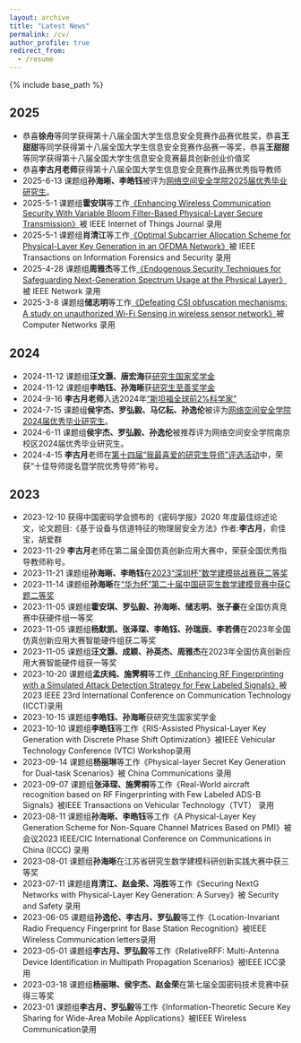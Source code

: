 ```yaml
---
layout: archive
title: "Latest News"
permalink: /cv/
author_profile: true
redirect_from:
  - /resume
---
```


{% include base_path %}

## 2025
* 恭喜**徐舟**等同学获得第十八届全国大学生信息安全竞赛作品赛优胜奖，恭喜**王甜甜**等同学获得第十八届全国大学生信息安全竞赛作品赛一等奖，恭喜**王甜甜**等同学获得第十八届全国大学生信息安全竞赛最具创新创业价值奖
* 恭喜**李古月老师**获得第十八届全国大学生信息安全竞赛作品赛优秀指导教师
* 2025-6-13 课题组**孙海晰、李皓钰**被评为[网络空间安全学院2025届优秀毕业研究生](https://cyber.seu.edu.cn/2025/0612/c18223a531710/page.htm)。
* 2025-5-1 课题组**霍安琪**等工作[《Enhancing Wireless Communication Security With Variable Bloom Filter-Based Physical-Layer Secure Transmission》](https://ieeexplore.ieee.org/document/10988678)被 IEEE Internet of Things Journal 录用
* 2025-5-1 课题组**肖清江**等工作[《Optimal Subcarrier Allocation Scheme for Physical-Layer Key Generation in an OFDMA Network》](https://ieeexplore.ieee.org/document/10981781)被 IEEE Transactions on Information Forensics and Security 录用
* 2025-4-28 课题组**周雅杰**等工作[《Endogenous Security Techniques for Safeguarding Next-Generation Spectrum Usage at the Physical Layer》](https://ieeexplore.ieee.org/document/10979485)被 IEEE Network 录用
* 2025-3-8 课题组**储志明**等工作[《Defeating CSI obfuscation mechanisms: A study on unauthorized Wi-Fi Sensing in wireless sensor network》](https://www.sciencedirect.com/science/article/pii/S1389128625001768?ref=pdf_download&fr=RR-2&rr=9319c1db6beba295)被Computer Networks 录用
## 2024
* 2024-11-12 课题组**汪文灏、唐宏海**获[研究生国家奖学金](https://kevin33433.github.io/6102laboratory.github.io/%E5%AD%A6%E7%94%9F/award8.html)
* 2024-11-12 课题组**李皓钰、孙海晰**获[研究生至善奖学金](https://kevin33433.github.io/6102laboratory.github.io/%E5%AD%A6%E7%94%9F/award9.html)
* 2024-9-16 **李古月老师**入选2024年[“斯坦福全球前2%科学家”](https://elsevier.digitalcommonsdata.com/datasets/btchxktzyw/7)
* 2024-7-15 课题组**侯宇杰、罗弘毅、马亿耘、孙逸伦**被评为[网络空间安全学院2024届优秀毕业研究生](https://kevin33433.github.io/6102laboratory.github.io/%E5%AD%A6%E7%94%9F/award7.html)。
* 2024-6-11 课题组**侯宇杰、罗弘毅、孙逸伦**被推荐评为网络空间安全学院南京校区2024届优秀毕业研究生。
* 2024-4-15 **李古月**老师在[第十四届“我最喜爱的研究生导师”评选活动](https://kevin33433.github.io/6102laboratory.github.io/%E5%AD%A6%E7%94%9F/award6.html)中，荣获“十佳导师提名暨学院优秀导师”称号。
## 2023

* 2023-12-10 获得中国密码学会颁布的《密码学报》2020 年度最佳综述论文，论文题目:《基于设备与信道特征的物理层安全方法》作者:**李古月**，俞佳宝，胡爱群
* 2023-11-29 **李古月**老师在第二届全国仿真创新应用大赛中，荣获全国优秀指导教师称号。
* 2023-11-21 课题组**孙海晰、李皓钰**在[2023“深圳杯”数学建模挑战赛获二等奖](http://www.m2ct.org/index.jsp)
* 2023-11-14 课题组**孙海晰**在[“华为杯”第二十届中国研究生数学建模竞赛中获C题二等奖]()
* 2023-11-05 课题组**霍安琪、罗弘毅、孙海晰、储志明、张子豪**在全国仿真竞赛中获硬件组一等奖
* 2023-11-05 课题组**杨默凯、张泽琛、李皓钰、孙瑞辰、李若倩**在2023年全国仿真创新应用大赛智能硬件组获二等奖
* 2023-11-05 课题组**汪文灏、成颖、孙英杰、周雅杰**在2023年全国仿真创新应用大赛智能硬件组获一等奖
* 2023-10-20 课题组**孟庆纯、施霁桐**等工作[《Enhancing RF Fingerprinting with a Simulated Attack Detection Strategy for Few Labeled Signals》]()被2023 IEEE 23rd International Conference on Communication Technology (ICCT)录用
* 2023-10-15 课题组**李皓钰、孙海晰**获研究生国家奖学金
* 2023-10-10 课题组**李皓钰**等工作《RIS-Assisted Physical-Layer Key Generation with Discrete Phase Shift Optimization》被IEEE Vehicular Technology Conference (VTC) Workshop录用
* 2023-09-14 课题组**杨丽琳**等工作《Physical-layer Secret Key Generation for Dual-task Scenarios》被 China Communications 录用
* 2023-09-07 课题组**张泽琛、施霁桐**等工作《Real-World aircraft recognition based on RF Fingerprinting with Few Labeled ADS-B Signals》被IEEE Transactions on Vehicular Technology（TVT） 录用
* 2023-08-11 课题组**孙海晰、李皓钰**等工作《A Physical-Layer Key Generation Scheme for Non-Square Channel Matrices Based on PMI》被会议2023 IEEE/CIC International Conference on Communications in China (ICCC) 录用
* 2023-08-01 课题组**孙海晰**在江苏省研究生数学建模科研创新实践大赛中获三等奖
* 2023-07-11 课题组**肖清江、赵金荣、冯胜**等工作《Securing NextG Networks with Physical-Layer Key Generation: A Survey》被 Security and Safety 录用
* 2023-06-05 课题组**孙逸伦、李古月、罗弘毅**等工作《Location-Invariant Radio Frequency Fingerprint for Base Station Recognition》被IEEE Wireless Communication letters录用
* 2023-05-01 课题组**李古月、罗弘毅**等工作《RelativeRFF: Multi-Antenna Device Identification in Multipath Propagation Scenarios》被IEEE ICC录用
* 2023-03-18 课题组**杨丽琳、侯宇杰、赵金荣**在第七届全国密码技术竞赛中获得三等奖
* 2023-01    课题组**李古月、罗弘毅**等工作《Information-Theoretic Secure Key Sharing for Wide-Area Mobile Applications》被IEEE Wireless Communication录用
